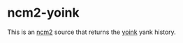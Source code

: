 
# ncm2-yoink

This is an [ncm2](https://github.com/ncm2/ncm2) source that returns the [yoink](https://github.com/svermeulen/vim-yoink) yank history.

